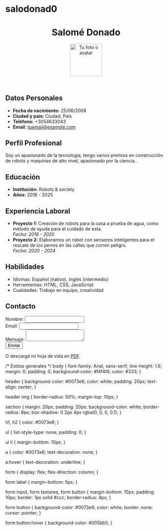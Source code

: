 # salodonad0
<!DOCTYPE html>
<html lang="es">
<head>
  <meta charset="UTF-8">
  <meta name="viewport" content="width=device-width, initial-scale=1.0">
  <title>Mi Hoja de Vida</title>
  <link rel="stylesheet" href="styles.css">
</head>
<body>
  <!-- Encabezado -->
  <header>
    <h1>Salomé Donado</h1>
    <img src="avatar.jpg" alt="Tu foto o avatar" width="100">
  </header>

  <!-- Datos Personales -->
  <section id="datos-personales">
    <h2>Datos Personales</h2>
    <ul>
      <li><strong>Fecha de nacimiento:</strong> 25/06/2008</li>
      <li><strong>Ciudad y país:</strong> Ciudad, País</li>
      <li><strong>Teléfono:</strong> +3054633043</li>
      <li><strong>Email:</strong> <a href="salo.donado@gmail.com">tuemail@example.com</a></li>
    </ul>
  </section>

  <!-- Perfil Profesional -->
  <section id="perfil">
    <h2>Perfil Profesional</h2>
    <p>Soy un apasionado de la tecnologia, tengo varios premios en construcción de robots y maquinas de alto nivel, apasionado por la ciencia..</p>
  </section>

  <!-- Educación -->
  <section id="educacion">
    <h2>Educación</h2>
    <ul>
      <li><strong>Institución:</strong> Robots & society</li>
      <li><strong>Años:</strong> 2018 - 2025</li>
    </ul>
  </section>

  <!-- Experiencia Laboral -->
  <section id="experiencia">
    <h2>Experiencia Laboral</h2>
    <ul>
      <li>
        <strong>Proyecto 1:</strong> Creación de robots para la  casa a prueba de agua, como metodo de ayuda para el cuidado de esta.
        <br><em>Fecha: 2018 - 2020</em>
      </li>
      <li>
        <strong>Proyecto 2:</strong> Elaboramos un robot con sensores inteligentes para el rescate de los perros en las calles que corren peligro.
        <br><em>Fecha: 2020 - 2024</em>
      </li>
    </ul>
  </section>

  <!-- Habilidades -->
  <section id="habilidades">
    <h2>Habilidades</h2>
    <ul>
      <li>Idiomas: Español (nativo), Inglés (intermedio)</li>
      <li>Herramientas: HTML, CSS, JavaScript</li>
      <li>Cualidades: Trabajo en equipo, creatividad</li>
    </ul>
  </section>

  <!-- Contacto -->
  <section id="contacto">
    <h2>Contacto</h2>
    <form action="#" method="post">
      <label for="nombre">Nombre:</label>
      <input type="text" id="nombre" name="nombre" required>
      <br>
      <label for="email">Email:</label>
      <input type="email" id="email" name="email" required>
      <br>
      <label for="mensaje">Mensaje:</label>
      <textarea id="mensaje" name="mensaje" required></textarea>
      <br>
      <button type="submit">Enviar</button>
    </form>
    <p>O descarga mi hoja de vida en <a href="hoja-de-vida.pdf" download>PDF</a>.</p>
  </section>
</body>
</html>

/* Estilos generales */
body {
  font-family: Arial, sans-serif;
  line-height: 1.6;
  margin: 0;
  padding: 0;
  background-color: #f4f4f4;
  color: #333;
}

header {
  background-color: #0073e6;
  color: white;
  padding: 20px;
  text-align: center;
}

header img {
  border-radius: 50%;
  margin-top: 10px;
}

section {
  margin: 20px;
  padding: 20px;
  background-color: white;
  border-radius: 8px;
  box-shadow: 0 2px 4px rgba(0, 0, 0, 0.1);
}

h1, h2 {
  color: #0073e6;
}

ul {
  list-style-type: none;
  padding: 0;
}

ul li {
  margin-bottom: 10px;
}

a {
  color: #0073e6;
  text-decoration: none;
}

a:hover {
  text-decoration: underline;
}

form {
  display: flex;
  flex-direction: column;
}

form label {
  margin-bottom: 5px;
}

form input, form textarea, form button {
  margin-bottom: 10px;
  padding: 10px;
  border: 1px solid #ccc;
  border-radius: 4px;
}

form button {
  background-color: #0073e6;
  color: white;
  border: none;
  cursor: pointer;
}

form button:hover {
  background-color: #005bb5;
}

